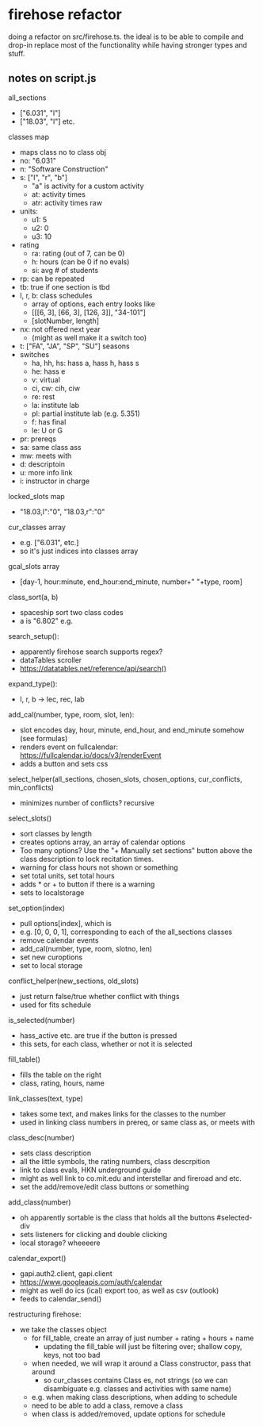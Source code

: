 # firehose refactor

doing a refactor on src/firehose.ts. the ideal is to be able to compile and drop-in replace most of the functionality while having stronger types and stuff.

## notes on script.js

all_sections
- ["6.031", "l"]
- ["18.03", "l"] etc.

classes map
- maps class no to class obj
- no: "6.031"
- n: "Software Construction"
- s: ["l", "r", "b"]
  - "a" is activity for a custom activity
  - at: activity times
  - atr: activity times raw
- units:
  - u1: 5
  - u2: 0
  - u3: 10
- rating
  - ra: rating (out of 7, can be 0)
  - h: hours (can be 0 if no evals)
  - si: avg # of students
- rp: can be repeated
- tb: true if one section is tbd
- l, r, b: class schedules
  - array of options, each entry looks like
  - [[[6, 3], [66, 3], [126, 3]], "34-101"]
  - [slotNumber, length]
- nx: not offered next year
  - (might as well make it a switch too)
- t: ["FA", "JA", "SP", "SU"] seasons
- switches
  - ha, hh, hs: hass a, hass h, hass s
  - he: hass e
  - v: virtual
  - ci, cw: cih, ciw
  - re: rest
  - la: institute lab
  - pl: partial institute lab (e.g. 5.351)
  - f: has final
  - le: U or G
- pr: prereqs
- sa: same class ass
- mw: meets with
- d: descriptoin
- u: more info link
- i: instructor in charge

locked_slots map
- "18.03,l":"0", "18.03,r":"0"

cur_classes array
- e.g. ["6.031", etc.]
- so it's just indices into classes array

gcal_slots array
- [day-1, hour:minute, end_hour:end_minute, number+" "+type, room]

class_sort(a, b)
- spaceship sort two class codes
- a is "6.802" e.g.

search_setup():
- apparently firehose search supports regex?
- dataTables scroller
- https://datatables.net/reference/api/search()

expand_type():
- l, r, b -> lec, rec, lab

add_cal(number, type, room, slot, len):
- slot encodes day, hour, minute, end_hour, and end_minute somehow (see formulas)
- renders event on fullcalendar: https://fullcalendar.io/docs/v3/renderEvent
- adds a button and sets css

select_helper(all_sections, chosen_slots, chosen_options, cur_conflicts, min_conflicts)
- minimizes number of conflicts? recursive

select_slots()
- sort classes by length
- creates options array, an array of calendar options
- Too many options? Use the "+ Manually set sections" button above the class description to lock recitation times.
- warning for class hours not shown or something
- set total units, set total hours
- adds * or + to button if there is a warning
- sets to localstorage

set_option(index)
- pull options[index], which is
- e.g. [0, 0, 0, 1], corresponding to each of the all_sections classes
- remove calendar events
- add_cal(number, type, room, slotno, len)
- set new curoptions
- set to local storage

conflict_helper(new_sections, old_slots)
- just return false/true whether conflict with things
- used for fits schedule

is_selected(number)
- hass_active etc. are true if the button is pressed
- this sets, for each class, whether or not it is selected

fill_table()
- fills the table on the right
- class, rating, hours, name

link_classes(text, type)
- takes some text, and makes links for the classes to the number
- used in linking class numbers in prereq, or same class as, or meets with

class_desc(number)
- sets class description
- all the little symbols, the rating numbers, class descrpition 
- link to class evals, HKN underground guide
- might as well link to co.mit.edu and interstellar and fireroad and etc.
- set the add/remove/edit class buttons or something

add_class(number)
- oh apparently sortable is the class that holds all the buttons #selected-div
- sets listeners for clicking and double clicking
- local storage? wheeeere

calendar_export()
- gapi.auth2.client, gapi.client
- https://www.googleapis.com/auth/calendar
- might as well do ics (ical) export too, as well as csv (outlook)
- feeds to calendar_send()

restructuring firehose:
- we take the classes object
  - for fill_table, create an array of just number + rating + hours + name
    - updating the fill_table will just be filtering over; shallow copy, keys, not too bad
  - when needed, we will wrap it around a Class constructor, pass that around
    - so cur_classes contains Class es, not strings (so we can disambiguate e.g. classes and activities with same name)
  - e.g. when making class descriptions, when adding to schedule
  - need to be able to add a class, remove a class
  - when class is added/removed, update options for schedule
